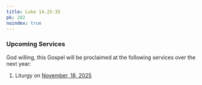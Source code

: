 ```yaml
---
title: Luke 14.25-35
pk: 282
noindex: true
---
```


### Upcoming Services

God willing, this Gospel will be proclaimed at the following services over the next year:


1. Liturgy on [November, 18, 2025](https://orthocal.info/readings/gregorian/2025/11/18/)
